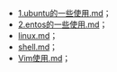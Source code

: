 - [1.ubuntu的一些使用.md](./1.ubuntu的一些使用.md)；
- [2.entos的一些使用.md](./2.entos的一些使用.md)；
- [linux.md](./linux.md)；
- [shell.md](./shell.md)；
- [Vim使用.md](./Vim使用.md)；